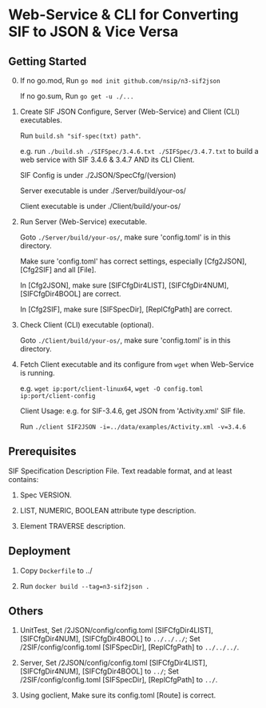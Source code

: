 # Web-Service & CLI for Converting SIF to JSON & Vice Versa

## Getting Started

0. If no go.mod, Run `go mod init github.com/nsip/n3-sif2json`
  
    If no go.sum, Run `go get -u ./...`

1. Create SIF JSON Configure, Server (Web-Service) and Client (CLI) executables.
  
    Run `build.sh "sif-spec(txt) path"`.  
  
    e.g. run `./build.sh ./SIFSpec/3.4.6.txt ./SIFSpec/3.4.7.txt` to build a web service with SIF 3.4.6 & 3.4.7 AND its CLI Client.

    SIF Config is under ./2JSON/SpecCfg/(version)

    Server executable is under ./Server/build/your-os/

    Client executable is under ./Client/build/your-os/

2. Run Server (Web-Service) executable.

    Goto `./Server/build/your-os/`, make sure 'config.toml' is in this directory.

    Make sure 'config.toml' has correct settings, especially [Cfg2JSON], [Cfg2SIF] and all [File].

    In [Cfg2JSON], make sure [SIFCfgDir4LIST], [SIFCfgDir4NUM], [SIFCfgDir4BOOL] are correct.

    In [Cfg2SIF], make sure [SIFSpecDir], [ReplCfgPath] are correct.
  
3. Check Client (CLI) executable (optional).

    Goto `./Client/build/your-os/`, make sure 'config.toml' is in this directory.

4. Fetch Client executable and its configure from `wget` when Web-Service is running. 

    e.g. `wget ip:port/client-linux64`, `wget -O config.toml ip:port/client-config`

    Client Usage: e.g. for SIF-3.4.6, get JSON from 'Activity.xml' SIF file.

    Run `./client SIF2JSON -i=../data/examples/Activity.xml -v=3.4.6`

## Prerequisites

SIF Specification Description File. Text readable format, and at least contains:

1. Spec VERSION.

2. LIST, NUMERIC, BOOLEAN attribute type description.
  
3. Element TRAVERSE description.

## Deployment

1. Copy `Dockerfile` to ../

2. Run `docker build --tag=n3-sif2json .`

## Others

1. UnitTest, Set /2JSON/config/config.toml [SIFCfgDir4LIST], [SIFCfgDir4NUM], [SIFCfgDir4BOOL] to `../../../`; Set /2SIF/config/config.toml [SIFSpecDir], [ReplCfgPath] to `../../../`.

2. Server, Set /2JSON/config/config.toml [SIFCfgDir4LIST], [SIFCfgDir4NUM], [SIFCfgDir4BOOL] to `../`; Set /2SIF/config/config.toml [SIFSpecDir], [ReplCfgPath] to `../`.

3. Using goclient, Make sure its config.toml [Route] is correct.
